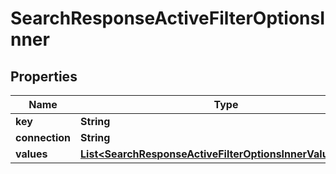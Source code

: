 

# SearchResponseActiveFilterOptionsInner

## Properties

Name | Type | Description | Notes
------------ | ------------- | ------------- | -------------
**key** | **String** |  |  [optional]
**connection** | **String** |  |  [optional]
**values** | [**List&lt;SearchResponseActiveFilterOptionsInnerValuesInner&gt;**](SearchResponseActiveFilterOptionsInnerValuesInner.md) |  |  [optional]




